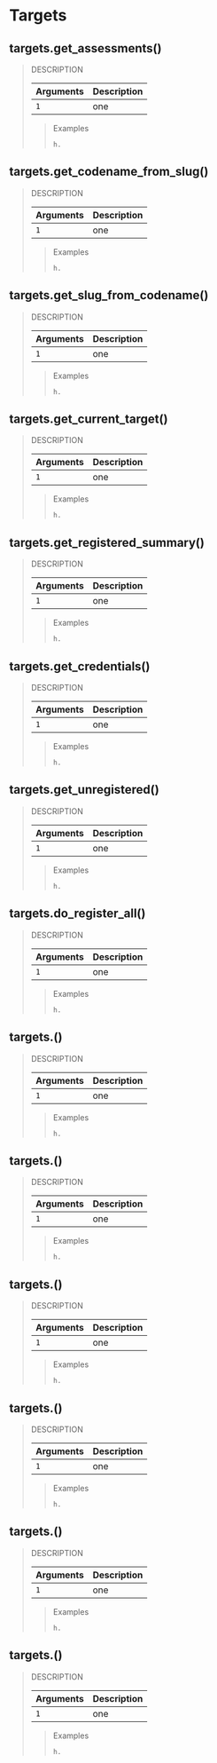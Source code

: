 # Targets

## targets.get_assessments()

> DESCRIPTION
>
> | Arguments | Description
> | --- | ---
> | `1` | one
>
>> Examples
>> ```python3
>> h.
>> ```

## targets.get_codename_from_slug()

> DESCRIPTION
>
> | Arguments | Description
> | --- | ---
> | `1` | one
>
>> Examples
>> ```python3
>> h.
>> ```

## targets.get_slug_from_codename()

> DESCRIPTION
>
> | Arguments | Description
> | --- | ---
> | `1` | one
>
>> Examples
>> ```python3
>> h.
>> ```

## targets.get_current_target()

> DESCRIPTION
>
> | Arguments | Description
> | --- | ---
> | `1` | one
>
>> Examples
>> ```python3
>> h.
>> ```

## targets.get_registered_summary()

> DESCRIPTION
>
> | Arguments | Description
> | --- | ---
> | `1` | one
>
>> Examples
>> ```python3
>> h.
>> ```

## targets.get_credentials()

> DESCRIPTION
>
> | Arguments | Description
> | --- | ---
> | `1` | one
>
>> Examples
>> ```python3
>> h.
>> ```

## targets.get_unregistered()

> DESCRIPTION
>
> | Arguments | Description
> | --- | ---
> | `1` | one
>
>> Examples
>> ```python3
>> h.
>> ```

## targets.do_register_all()

> DESCRIPTION
>
> | Arguments | Description
> | --- | ---
> | `1` | one
>
>> Examples
>> ```python3
>> h.
>> ```

## targets.()

> DESCRIPTION
>
> | Arguments | Description
> | --- | ---
> | `1` | one
>
>> Examples
>> ```python3
>> h.
>> ```

## targets.()

> DESCRIPTION
>
> | Arguments | Description
> | --- | ---
> | `1` | one
>
>> Examples
>> ```python3
>> h.
>> ```

## targets.()

> DESCRIPTION
>
> | Arguments | Description
> | --- | ---
> | `1` | one
>
>> Examples
>> ```python3
>> h.
>> ```

## targets.()

> DESCRIPTION
>
> | Arguments | Description
> | --- | ---
> | `1` | one
>
>> Examples
>> ```python3
>> h.
>> ```


## targets.()

> DESCRIPTION
>
> | Arguments | Description
> | --- | ---
> | `1` | one
>
>> Examples
>> ```python3
>> h.
>> ```
## targets.()

> DESCRIPTION
>
> | Arguments | Description
> | --- | ---
> | `1` | one
>
>> Examples
>> ```python3
>> h.
>> ```

